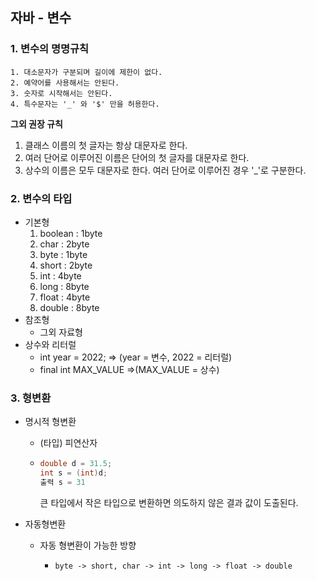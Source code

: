 ## 자바 - 변수

### 1. 변수의 명명규칙

 	1. 대소문자가 구분되며 길이에 제한이 없다.
	2. 예약어를 사용해서는 안된다.
	3. 숫자로 시작해서는 안된다.
	4. 특수문자는 '_' 와 '$' 만을 허용한다.

**그외 권장 규칙**

1. 클래스 이름의 첫 글자는 항상 대문자로 한다.
2. 여러 단어로 이루어진 이름은 단어의 첫 글자를 대문자로 한다.
3. 상수의 이름은 모두 대문자로 한다. 여러 단어로 이루어진 경우 '_'로 구분한다.



### 2. 변수의 타입

 - 기본형
   1. boolean : 1byte
   2. char : 2byte
   3. byte : 1byte
   4. short : 2byte
   5. int : 4byte
   6. long : 8byte
   7. float : 4byte
   8. double : 8byte
- 참조형
  - 그외 자료형
- 상수와 리터럴
  - int year = 2022; => (year = 변수, 2022 = 리터럴)
  - final int MAX_VALUE =>(MAX_VALUE = 상수) 

### 3. 형변환

- 명시적 형변환

  - (타입) 피연산자

  - ```JAVA
    double d = 31.5;
    int s = (int)d;
    출력 s = 31
    ```

    큰 타입에서 작은 타입으로 변환하면 의도하지 않은 결과 값이 도출된다.

- 자동형변환

  - 자동 형변환이 가능한 방향

    - `byte -> short, char -> int -> long -> float -> double `

    ​